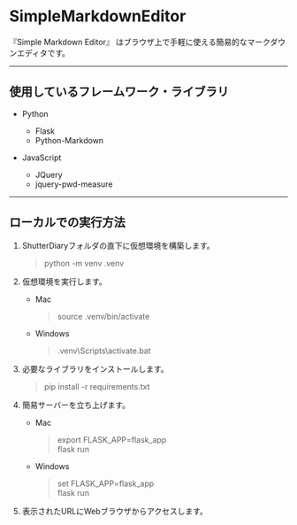 # SimpleMarkdownEditor

『Simple Markdown Editor』 はブラウザ上で手軽に使える簡易的なマークダウンエディタです。

---

## 使用しているフレームワーク・ライブラリ

- Python
    - Flask
    - Python-Markdown


- JavaScript
    - JQuery
    - jquery-pwd-measure

---

## ローカルでの実行方法
1. ShutterDiaryフォルダの直下に仮想環境を構築します。
    > python -m venv .venv 

2. 仮想環境を実行します。
    - Mac
        > source .venv/bin/activate 

    - Windows
        > .venv\Scripts\activate.bat
3. 必要なライブラリをインストールします。
    >pip install -r requirements.txt
4. 簡易サーバーを立ち上げます。
    - Mac
        >export FLASK_APP=flask_app  
        >flask run
    - Windows
        >set FLASK_APP=flask_app  
        >flask run
5. 表示されたURLにWebブラウザからアクセスします。
